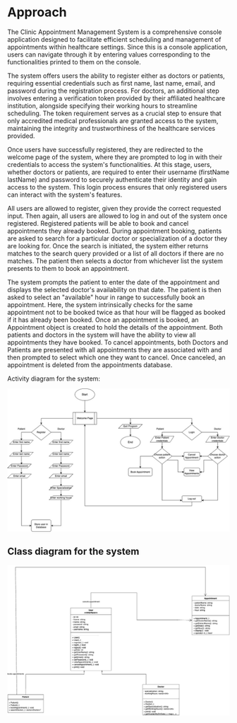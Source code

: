 # Approach

The Clinic Appointment Management System is a comprehensive console application designed to facilitate efficient scheduling and management of appointments within healthcare settings. Since this is a console application, users can navigate through it by entering values corresponding to the functionalities printed to them on the console.

The system offers users the ability to register either as doctors or patients, requiring essential credentials such as first name, last name, email, and password during the registration process. For doctors, an additional step involves entering a verification token provided by their affiliated healthcare institution, alongside specifying their working hours to streamline scheduling. The token requirement serves as a crucial step to ensure that only accredited medical professionals are granted access to the system, maintaining the integrity and trustworthiness of the healthcare services provided.

Once users have successfully registered, they are redirected to the welcome page of the system, where they are prompted to log in with their credentials to access the system's functionalities. At this stage, users, whether doctors or patients, are required to enter their username (firstName lastName) and password to securely authenticate their identity and gain access to the system. This login process ensures that only registered users can interact with the system's features.

All users are allowed to register, given they provide the correct requested input. Then again, all users are allowed to log in and out of the system once registered. Registered patients will be able to book and cancel appointments they already booked. During appointment booking, patients are asked to search for a particular doctor or specialization of a doctor they are looking for. Once the search is initiated, the system either returns matches to the search query provided or a list of all doctors if there are no matches. The patient then selects a doctor from whichever list the system presents to them to book an appointment.

The system prompts the patient to enter the date of the appointment and displays the selected doctor's availability on that date. The patient is then asked to select an "available" hour in range to successfully book an appointment. Here, the system intrinsically checks for the same appointment not to be booked twice as that hour will be flagged as booked if it has already been booked. Once an appointment is booked, an Appointment object is created to hold the details of the appointment. Both patients and doctors in the system will have the ability to view all appointments they have booked. To cancel appointments, both Doctors and Patients are presented with all appointments they are associated with and then prompted to select which one they want to cancel. Once canceled, an appointment is deleted from the appointments database.

Activity diagram for the system:

![Fig. 1 Activity diagram for the clinic appointment system](./images/oopFlowChart.jpg)

## Class diagram for the system

![Fig. 2: Class diagram for the clinic appointment](./images/oopClassDiag.jpg)